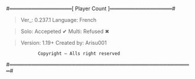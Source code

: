#═════════════════[ Player Count ]═════════════════#

> Ver_: 0.237.1
> Language: French

> Solo: Accepeted ✔
> Multi: Refused ✖

> Version: 1.19+
> Created by: Arisu001


                Copyright — Alls right reserved
#══════════════════════════════════════════════════#
